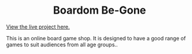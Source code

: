 <h1 align="center">Boardom Be-Gone</h1>

[View the live project here.](https://boardom-be-gone-92a7cf5b2b91.herokuapp.com/)

This is an online board game shop. It is designed to have a good range of games to suit audiences from all age groups..

